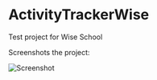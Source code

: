 # ActivityTrackerWise
Test project for Wise School

Screenshots the project:

![Screenshot](https://pixs.ru/image/GdUiQY)

